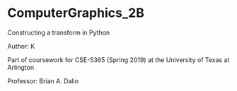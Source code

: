 # ComputerGraphics_2B
Constructing a transform in Python

Author: K

Part of coursework for CSE-5365 (Spring 2019) at the University of Texas at Arlington


Professor: Brian A. Dalio
